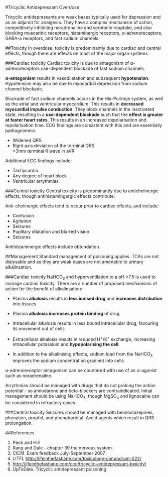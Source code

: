 #Tricyclic Antidepressant Overdose

Tricyclic antidepressants are weak bases typically used for depression and as an adjunct for analgesia. They have a complex mechanism of action, competitively inhibiting noradrenaline and serotonin reuptake, and also blocking muscarinic receptors, histaminergic receptors, α-adrenoreceptors, GABA-a receptors, and fast sodium channels.

##Toxicity
In overdose, toxicity is predominantly due to cardiac and central effects, though there are effects on most of the major organ systems.

###Cardiac toxicity
Cardiac toxicity is due to antagonism of α-adrenoreceptors use-dependent blockade of fast sodium channels.

**α-antagonism** results in vasodilatation and subsequent **hypotension**. Hypotension may also be due to myocardial depression from sodium channel blockade.

Blockade of fast sodium channels occurs in the His-Purkinje system, as well as the atrial and ventricular myocardium. This results in **decreased myocardial impulse conduction**. They block channels in the inactivated state, resulting in a **use-dependent blockade** such that the **effect is greater at faster heart rates**. This results in an increased depolarisation and repolarisation time. ECG findings are consistent with this and are essentially pathognomnic:
* Widened QRS
* Right axis deviaiton of the terminal QRS  
  \>3mm terminal R wave in aVR

Additional ECG findings include:
* Tachycardia
* Any degree of heart block
* Ventricular arrythmias

###Central toxicity
Central toxicity is predominantly due to anticholinergic effects, though antihistamingergic effects contribute.

Anti-cholinergic effects tend to occur prior to cardiac effects, and include:
* Confusion
* Agitation
* Seizures
* Pupillary dilatation and blurred vision
* Seizures

Antihistaminergic effects include obtundation.

##Management
Standard management of poisoning applies. TCAs are not dialysable and as they are weak bases are not amenable to urinary alkalinsation.

###Cardiac toxicity
NaHCO<sub>3</sub> and hyperventilation to a pH >7.5 is used to manage cardiac toxicity. There are a number of proposed mechanisms of action for the benefit of alkalinsation:
* Plasma **alkalosis** results in **less ionised drug** and **increases distribution** into tissues
* Plasma **alkalosis increases protein binding** of drug
* Intracellular alkalosis results in less bound intracellular drug, favouring its movement out of cells
* Extracellular alkalosis results in reduced H<sup>+</sup>/K<sup>+</sup> exchange, increasing intracellular potassium and **hypopolarising the cell**.

* In addition to the alkalinising effects, sodium load from the NaHCO<sub>3</sub> improves the sodium concentration gradient into cells

α-adrenoreceptor antagonism can be countered with use of an α-agonist such as noradrenaline.

Arrythmias should be managed with drugs that do not prolong the action potential - so amiodarone and beta-blockers are contraindicated. Initial management should be using NaHCO<sub>3</sub>, though MgSO<sub>4</sub> and lignocaine can be considered in refractory cases.

###Central toxicity
Seizures should be managed with benzodiazepines, phenytoin, propfol, and phenobarbital. Avoid agents which result in QRS prolongation.

##References
1. Peck and Hill
2. Rang and Dale - chapter 39 the nervous system.
3. CICM. Exam feedback July-September 2007.
4. LITFL http://lifeinthefastlane.com/toxicology-conundrum-022/
5. http://lifeinthefastlane.com/ccc/tricyclic-antidepressant-toxicity/
6. UpToDate. Tricyclic antidepressant poisoning